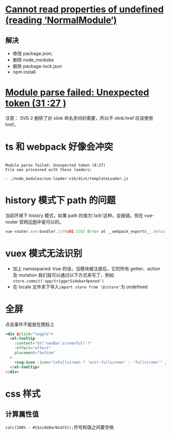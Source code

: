 # [Cannot read properties of undefined (reading ‘NormalModule‘)](https://better.blog.csdn.net/article/details/122687145?spm=1001.2101.3001.6661.1&utm_medium=distribute.pc_relevant_t0.none-task-blog-2%7Edefault%7ECTRLIST%7ERate-1.pc_relevant_antiscanv2&depth_1-utm_source=distribute.pc_relevant_t0.none-task-blog-2%7Edefault%7ECTRLIST%7ERate-1.pc_relevant_antiscanv2&utm_relevant_index=1)

## 解决

- 修改 package.json;
- 删除 node_modules
- 删除 package-lock.json
- npm install

# [Module parse failed: Unexpected token (31 :27 )](https://blog.csdn.net/py_boy/article/details/121576673)

注意： SVG 2 删除了对 xlink 命名空间的需要，所以不 xlink:href 应该使用 href。

# ts 和 webpack 好像会冲突

```

Module parse failed: Unexpected token (8:27)
File was processed with these loaders:

- ./node_modules/vue-loader-v16/dist/templateLoader.js
```

# history 模式下 path 的问题

当前环境下 history 模式，如果 path 的值为'/a/b'这种，会报错。但在 vue-router 官网[示例](https://codesandbox.io/s/nested-views-vue-router-4-examples-hl326?initialpath=%2Fusers%2Feduardo)中是可以的。

```js
vue-router.esm-bundler.js?6c02:3302 Error at __webpack_exports__.default
```

# vuex 模式无法识别

- 加上 namespaced: true 的话，当模块被注册后，它的所有 getter、action 及 mutation 我们就可以通过以下方式来写了，例如
  `store.commit('app/triggerSidebarOpened')`
- 在 locale 文件夹下导入`import store from '@/store'`为 undefined

# 全屏

点击事件不能放在图标上

```html
<div @click="toggle">
  <el-tooltip
    :content="$t('navBar.screenfull')"
    :effect="effect"
    placement="bottom"
  >
    <svg-icon :icon="isFullscreen ? 'exit-fullscreen' : 'fullscreen'" />
  </el-tooltip>
</div>
```

# css 样式

## 计算属性值

`calc(100% - #{$sideBarWidth});`符号和值之间要空格
